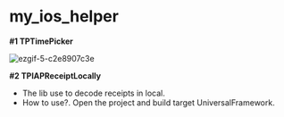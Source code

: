 # my_ios_helper

**#1 TPTimePicker**

![ezgif-5-c2e8907c3e](https://user-images.githubusercontent.com/5183190/163779436-e85a8041-0912-4673-9e52-c7f08ad42552.gif)

**#2 TPIAPReceiptLocally**
- The lib use to decode receipts in local.
- How to use?. Open the project and build target UniversalFramework.
